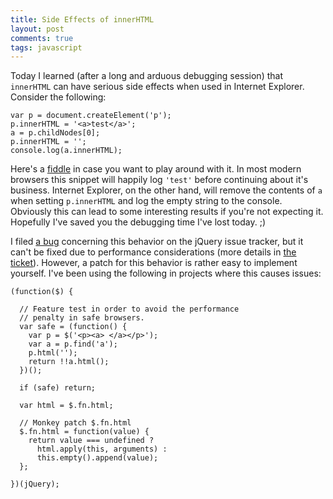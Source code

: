 ```yaml
---
title: Side Effects of innerHTML
layout: post
comments: true
tags: javascript
---
```


Today I learned (after a long and arduous debugging session) that `innerHTML`
can have serious side effects when used in Internet Explorer.  Consider the following:

    var p = document.createElement('p');
    p.innerHTML = '<a>test</a>';
    a = p.childNodes[0];
    p.innerHTML = '';
    console.log(a.innerHTML);

Here's a [fiddle][fiddle] in case you want to play around with it.  In most
modern browsers this snippet will happily log `'test'` before continuing about
it's business.  Internet Explorer, on the other hand, will remove the contents
of `a` when setting `p.innerHTML` and log the empty string to the console.
Obviously this can lead to some interesting results if you're not expecting it.
Hopefully I've saved you the debugging time I've lost today.  ;)

I filed [a bug][bug] concerning this behavior on the jQuery issue tracker,
but it can't be fixed due to performance considerations (more details in
[the ticket][bug]).  However, a patch for this behavior is rather easy to
implement yourself.  I've been using the following in projects where this
causes issues:

    (function($) {

      // Feature test in order to avoid the performance
      // penalty in safe browsers.
      var safe = (function() {
        var p = $('<p><a> </a></p>');
        var a = p.find('a');
        p.html('');
        return !!a.html();
      })();

      if (safe) return;

      var html = $.fn.html;

      // Monkey patch $.fn.html
      $.fn.html = function(value) {
        return value === undefined ?
          html.apply(this, arguments) :
          this.empty().append(value);
      };

    })(jQuery);

[fiddle]: http://jsfiddle.net/Hej6h/6/
[bug]: http://bugs.jquery.com/ticket/11473
